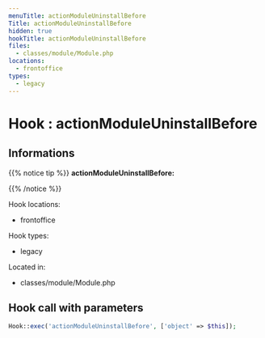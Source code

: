 ```yaml
---
menuTitle: actionModuleUninstallBefore
Title: actionModuleUninstallBefore
hidden: true
hookTitle: actionModuleUninstallBefore
files:
  - classes/module/Module.php
locations:
  - frontoffice
types:
  - legacy
---
```


# Hook : actionModuleUninstallBefore

## Informations

{{% notice tip %}}
**actionModuleUninstallBefore:** 


{{% /notice %}}

Hook locations: 
  - frontoffice

Hook types: 
  - legacy

Located in: 
  - classes/module/Module.php

## Hook call with parameters

```php
Hook::exec('actionModuleUninstallBefore', ['object' => $this]);
```